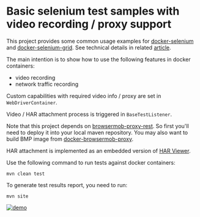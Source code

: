 # Basic selenium test samples with video recording / proxy support
This project provides some common usage examples for [docker-selenium](https://github.com/sskorol/docker-selenium) and [docker-selenium-grid](https://github.com/sskorol/docker-selenium-grid). See technical details in related [article](http://qa-automation-notes.blogspot.com/2016/04/docker-selenium-and-bit-of-allure-how.html).

The main intention is to show how to use the following features in docker containers:

 - video recording
 - network traffic recording

Custom capabilities with required video info / proxy are set in `WebDriverContainer`.

Video / HAR attachment process is triggered in `BaseTestListener`.

Note that this project depends on [browsermob-proxy-rest](https://github.com/sskorol/browsermob-proxy-rest). So first you'll need to deploy it into your local maven repository. You may also want to build BMP image from [docker-browsermob-proxy](https://github.com/sskorol/docker-browsermob-proxy).

HAR attachment is implemented as an embedded version of [HAR Viewer](http://www.softwareishard.com/har/viewer). 

Use the following command to run tests against docker containers:
```
mvn clean test
```

To generate test results report, you need to run:
```
mvn site
```

[![demo](http://img.youtube.com/vi/oxanT-d48N0/0.jpg)](https://youtu.be/oxanT-d48N0)
